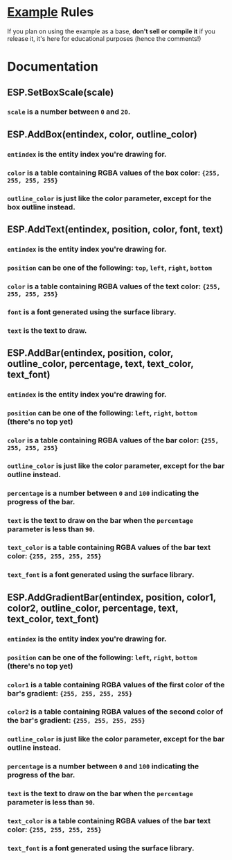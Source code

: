 # [Example](esp_example.lua) Rules
If you plan on using the example as a base, **don't sell or compile it** if you release it, it's here for educational purposes (hence the comments!)
# Documentation

## ESP.SetBoxScale(scale)
### `scale` is a number between `0` and `20`.

## ESP.AddBox(entindex, color, outline_color)
### `entindex` is the entity index you're drawing for.
### `color` is a table containing RGBA values of the box color: `{255, 255, 255, 255}`
### `outline_color` is just like the color parameter, except for the box outline instead.

## ESP.AddText(entindex, position, color, font, text)
### `entindex` is the entity index you're drawing for.
### `position` can be one of the following: `top`, `left`, `right`, `bottom`
### `color` is a table containing RGBA values of the text color: `{255, 255, 255, 255}`
### `font` is a font generated using the surface library.
### `text` is the text to draw.

## ESP.AddBar(entindex, position, color, outline_color, percentage, text, text_color, text_font)
### `entindex` is the entity index you're drawing for.
### `position` can be one of the following: `left`, `right`, `bottom` (there's no top yet)
### `color` is a table containing RGBA values of the bar color: `{255, 255, 255, 255}`
### `outline_color` is just like the color parameter, except for the bar outline instead.
### `percentage` is a number between `0` and `100` indicating the progress of the bar.
### `text` is the text to draw on the bar when the `percentage` parameter is less than `90`.
### `text_color` is a table containing RGBA values of the bar text color: `{255, 255, 255, 255}`
### `text_font` is a font generated using the surface library.

## ESP.AddGradientBar(entindex, position, color1, color2, outline_color, percentage, text, text_color, text_font)
### `entindex` is the entity index you're drawing for.
### `position` can be one of the following: `left`, `right`, `bottom` (there's no top yet)
### `color1` is a table containing RGBA values of the first color of the bar's gradient: `{255, 255, 255, 255}`
### `color2` is a table containing RGBA values of the second color of the bar's gradient: `{255, 255, 255, 255}`
### `outline_color` is just like the color parameter, except for the bar outline instead.
### `percentage` is a number between `0` and `100` indicating the progress of the bar.
### `text` is the text to draw on the bar when the `percentage` parameter is less than `90`.
### `text_color` is a table containing RGBA values of the bar text color: `{255, 255, 255, 255}`
### `text_font` is a font generated using the surface library.